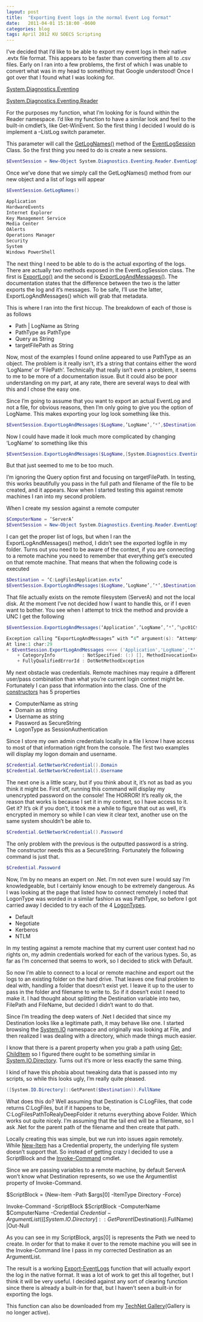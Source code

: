 ```yaml
---
layout: post
title:  "Exporting Event logs in the normal Event Log format"
date:   2011-04-01 15:18:00 -0600
categories: blog
tags: April 2012 KU SOECS Scripting
---
```

I’ve decided that I’d like to be able to export my event logs in their native .evtx file format. This appears to be faster than converting them all to .csv files. Early on I ran into a few problems, the first of which I was unable to convert what was in my head to something that Google understood! Once I got over that I found what I was looking for.

[System.Diagnostics.Eventing](http://msdn.microsoft.com/en-us/library/system.diagnostics.eventing.aspx)

[System.Diagnostics.Eventing.Reader](http://msdn.microsoft.com/en-us/library/system.diagnostics.eventing.reader.aspx)

For the purposes my function, what I’m looking for is found within the Reader namespace. I’d like my function to have a similar look and feel to the built-in cmdlet’s, like Get-WinEvent. So the first thing I decided I would do is implement a –ListLog switch parameter.

This parameter will call the [GetLogNames()](http://msdn.microsoft.com/en-us/library/system.diagnostics.eventing.reader.eventlogsession.getlognames.aspx) method of the [EventLogSession](http://msdn.microsoft.com/en-us/library/system.diagnostics.eventing.reader.eventlogsession.aspx) Class. So the first thing you need to do is create a new sessions.

``` powershell
$EventSession = New-Object System.Diagnostics.Eventing.Reader.EventLogSession
```

Once we’ve done that we simply call the GetLogNames() method from our new object and a list of logs will appear

``` powershell
$EventSession.GetLogNames()

Application
HardwareEvents
Internet Explorer
Key Management Service
Media Center
OAlerts
Operations Manager
Security
System
Windows PowerShell
```

The next thing I need to be able to do is the actual exporting of the logs. There are actually two methods exposed in the EventLogSession class. The first is [ExportLog()](http://msdn.microsoft.com/en-us/library/bb302895.aspx) and the second is [ExportLogAndMessages()](http://msdn.microsoft.com/en-us/library/bb361235.aspx). The documentation states that the difference between the two is the latter exports the log and it’s messages. To be safe, I’ll use the latter, ExportLogAndMessages() which will grab that metadata.

This is where I ran into the first hiccup. The breakdown of each of those is as follows

* Path | LogName as String
* PathType as PathType
* Query as String
* targetFilePath as String

Now, most of the examples I found online appeared to use PathType as an object. The problem is it really isn’t, it’s a string that contains either the word ‘LogName’ or ‘FilePath’. Technically that really isn’t even a problem, it seems to me to be more of a documentation issue. But it could also be poor understanding on my part, at any rate, there are several ways to deal with this and I chose the easy one.

Since I’m going to assume that you want to export an actual EventLog and not a file, for obvious reasons, then I’m only going to give you the option of LogName. This makes exporting your log look something like this.

``` powershell
$EventSession.ExportLogAndMessages($LogName,’LogName’,’*’,$Destination)
```

Now I could have made it look much more complicated by changing ‘LogName’ to something like this

``` powershell
$EventSession.ExportLogAndMessages($LogName,[System.Diagnostics.Eventing.Reader]::LogName,’*’,$Destination)
```

But that just seemed to me to be too much.

I’m ignoring the Query option first and focusing on targetFilePath. In testing, this works beautifully you pass in the full path and filename of the file to be created, and it appears. Now when I started testing this against remote machines I ran into my second problem.

When I create my session against a remote computer

``` powershell
$ComputerName = ‘ServerA’
$EventSession = New-Object System.Diagnostics.Eventing.Reader.EventLogSession($ComputerName)
```

I can get the proper list of logs, but when I ran the ExportLogAndMessages() method, I didn’t see the exported logfile in my folder. Turns out you need to be aware of the context, if you are connecting to a remote machine you need to remember that everything get’s executed on that remote machine. That means that when the following code is executed

``` powershell
$Destination = ‘C:LogFilesApplication.evtx’
$EventSession.ExportLogAndMessages($LogName,’LogName’,’*’,$Destination)
```

That file actually exists on the remote filesystem (ServerA) and not the local disk. At the moment I’ve not decided how I want to handle this, or if I even want to bother. You see when I attempt to trick the method and provide a UNC I get the following

``` powershell
$EventSession.ExportLogAndMessages(‘Application’,’LogName’,’*’,’\pc01C$LogFilesapp.evtx’)

Exception calling “ExportLogAndMessages” with “4” argument(s): “Attempted to perform an unauthorized operation.”
At line:1 char:29
+ $EventSession.ExportLogAndMessages <<<< ('Application','LogName','*','\pc01C$LogFilesapp.evtx')
    + CategoryInfo          : NotSpecified: (:) [], MethodInvocationException
    + FullyQualifiedErrorId : DotNetMethodException
```

My next obstacle was credentials. Remote machines may require a different user/pass combination than what you’re current login context might be. Fortunately I can pass that information into the class. One of the [constructors](http://msdn.microsoft.com/en-us/library/bb352836.aspx) has 5 properties

* ComputerName as string
* Domain as string
* Username as string
* Password as SecureString
* LogonType as SessionAuthentication

Since I store my own admin credentials locally in a file I know I have access to most of that information right from the console. The first two examples will display my logon domain and username.

``` powershell
$Credential.GetNetworkCredential().Domain
$Credential.GetNetworkCredential().Username
```

The next one is a little scary, but if you think about it, it’s not as bad as you think it might be. First off, running this command will display my unencrypted password on the console! The HORROR! It’s really ok, the reason that works is because I set it in my context, so I have access to it. Get it? It’s ok if you don’t, it took me a while to figure that out as well, it’s encrypted in memory so while I can view it clear text, another use on the same system shouldn’t be able to.

``` powershell
$Credential.GetNetworkCredential().Password
```

The only problem with the previous is the outputted password is a string. The constructor needs this as a SecureString. Fortunately the following command is just that.

``` powershell
$Credential.Password
```

Now, I’m by no means an expert on .Net. I’m not even sure I would say I’m knowledgeable, but I certainly know enough to be extremely dangerous. As I was looking at the page that listed how to connect remotely I noted that LogonType was worded in a similar fashion as was PathType, so before I got carried away I decided to try each of the 4 [LogonTypes](http://msdn.microsoft.com/en-us/library/system.diagnostics.eventing.reader.sessionauthentication.aspx).

* Default
* Negotiate
* Kerberos
* NTLM

In my testing against a remote machine that my current user context had no rights on, my admin credentials worked for each of the various types. So, as far as I’m concerned that seems to work, so I decided to stick with Default.

So now I’m able to connect to a local or remote machine and export out the logs to an existing folder on the hard drive. That leaves one final problem to deal with, handling a folder that doesn’t exist yet. I leave it up to the user to pass in the folder and filename to write to. So if it doesn’t exist I need to make it. I had thought about splitting the Destination variable into two, FilePath and FileName, but decided I didn’t want to do that.

Since I’m treading the deep waters of .Net I decided that since my Destination looks like a legitimate path, it may behave like one. I started browsing the [System.IO](http://msdn.microsoft.com/en-us/library/system.io.aspx) namespace and originally was looking at File, and then realized I was dealing with a directory, which made things much easier.

I know that there is a parent property when you grab a path using [Get-ChildItem](http://technet.microsoft.com/en-us/library/dd347686.aspx) so I figured there ought to be something similar in [System.IO.Directory](http://msdn.microsoft.com/en-us/library/system.io.directory.aspx). Turns out it’s more or less exactly the same thing.

I kind of have this phobia about tweaking data that is passed into my scripts, so while this looks ugly, I’m really quite pleased.

```powershell
([System.IO.Directory]::GetParent($Destination)).FullName
```

What does this do? Well assuming that Destination is C:LogFiles, that code returns C:LogFiles, but if it happens to be, C:LogFilesPathToRealyDeepFolder it returns everything above Folder. Which works out quite nicely. I’m assuming that the tail end will be a filename, so I ask .Net for the parent path of the filename and then create that path.

Locally creating this was simple, but we run into issues again remotely. While [New-Item](http://technet.microsoft.com/en-us/library/dd347566.aspx) has a Credential property, the underlying file system doesn’t support that. So instead of getting crazy I decided to use a ScriptBlock and the [Invoke-Command](http://technet.microsoft.com/en-us/library/dd347578.aspx) cmdlet.

Since we are passing variables to a remote machine, by default ServerA won’t know what Destination represents, so we use the Argumentlist property of Invoke-Command.

$ScriptBlock = {New-Item -Path $args[0] -ItemType Directory -Force}

Invoke-Command -ScriptBlock $ScriptBlock -ComputerName $ComputerName -Credential $Credential -ArgumentList (([System.IO.Directory]::GetParent($Destination)).FullName) |Out-Null

As you can see in my ScriptBlock, args[0] is represents the Path we need to create. In order for that to make it over to the remote machine you will see in the Invoke-Command line I pass in my corrected Destination as an ArgumentList.

The result is a working [Export-EventLogs](https://github.com/mod-posh/ComputerManagement#export-eventlog) function that will actually export the log in the native format. It was a lot of work to get this all together, but I think it will be very useful. I decided against any sort of clearing function since there is already a built-in for that, but I haven’t seen a built-in for exporting the logs.

This function can also be downloaded from my [TechNet Gallery](http://gallery.technet.microsoft.com/Export-EventLog-18a87c2c)(Gallery is no longer active).
